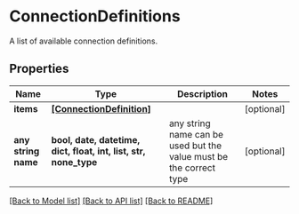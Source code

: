 # ConnectionDefinitions

A list of available connection definitions.

## Properties
Name | Type | Description | Notes
------------ | ------------- | ------------- | -------------
**items** | [**[ConnectionDefinition]**](ConnectionDefinition.md) |  | [optional] 
**any string name** | **bool, date, datetime, dict, float, int, list, str, none_type** | any string name can be used but the value must be the correct type | [optional]

[[Back to Model list]](../README.md#documentation-for-models) [[Back to API list]](../README.md#documentation-for-api-endpoints) [[Back to README]](../README.md)



